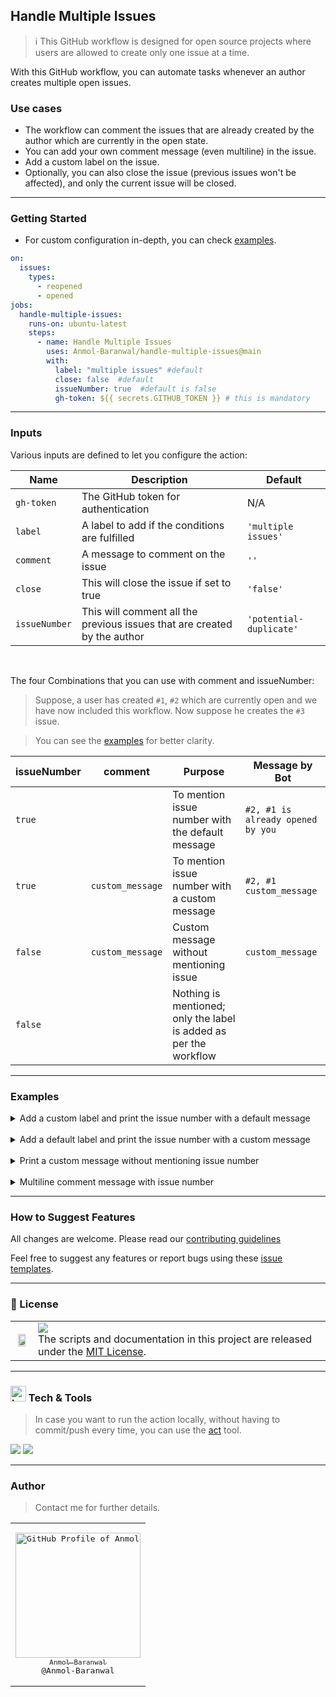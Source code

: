 ## Handle Multiple Issues

> ℹ️ This GitHub workflow is designed for open source projects where users are allowed to create only one issue at a time.

With this GitHub workflow, you can automate tasks whenever an author creates multiple open issues.

### Use cases

- The workflow can comment the issues that are already created by the author which are currently in the open state.
- You can add your own comment message (even multiline) in the issue.
- Add a custom label on the issue.
- Optionally, you can also close the issue (previous issues won't be affected), and only the current issue will be closed.

---

### Getting Started

- For custom configuration in-depth, you can check [examples](#examples).

```yml
on:
  issues:
    types:
      - reopened
      - opened
jobs:
  handle-multiple-issues:
    runs-on: ubuntu-latest
    steps:
      - name: Handle Multiple Issues
        uses: Anmol-Baranwal/handle-multiple-issues@main
        with:
          label: "multiple issues" #default
          close: false  #default
          issueNumber: true  #default is false
          gh-token: ${{ secrets.GITHUB_TOKEN }} # this is mandatory
```

---

### Inputs

Various inputs are defined to let you configure the action:

| Name | Description | Default |
| ---- | ----------- | ------- |
| `gh-token` | The GitHub token for authentication | N/A |
| `label` | A label to add if the conditions are fulfilled | `'multiple issues'` |
| `comment` | A message to comment on the issue | `''` |
| `close` | This will close the issue if set to true | `'false'` |
| `issueNumber` | This will comment all the previous issues that are created by the author | `'potential-duplicate'` |

<br>

The four Combinations that you can use with comment and issueNumber:

> Suppose, a user has created `#1`, `#2` which are currently open and we have now included this workflow. Now suppose he creates the `#3` issue.

> You can see the [examples](#examples) for better clarity.

| issueNumber | comment | Purpose | Message by Bot |
| ----------- | ------- | ------- | -------------- |
| `true` |  | To mention issue number with the default message | `#2, #1 is already opened by you` |
| `true` | `custom_message` | To mention issue number with a custom message | `#2, #1 custom_message` |
| `false` | `custom_message` | Custom message without mentioning issue | `custom_message` |
| `false` |  | Nothing is mentioned; only the label is added as per the workflow | |


---

### Examples

<details>
  <summary>Add a custom label and print the issue number with a default message</summary>

```yml
uses: Anmol-Baranwal/handle-multiple-issues@main
with:
  label: "up for grabs" #default is 'multiple issues'
  close: false  #default
  issueNumber: true  #default is false
  gh-token: ${{ secrets.GITHUB_TOKEN }}
```
  
</details>

<br>

<details>
  <summary>Add a default label and print the issue number with a custom message</summary>
  
```yml
uses: Anmol-Baranwal/handle-multiple-issues@main
with:
  # label 'multiple issues' will be added
  comment: 'custom message'
  issueNumber: true
  gh-token: ${{ secrets.GITHUB_TOKEN }} # this is mandatory
```
  
</details>

<br>

<details>
  <summary>Print a custom message without mentioning issue number</summary>
  
```yml
uses: Anmol-Baranwal/handle-multiple-issues@main
with:
  label: "multiple issues" #default
  comment: 'custom message'
  gh-token: ${{ secrets.GITHUB_TOKEN }} # this is mandatory
```
  
</details>

<br>

<details>
  <summary>Multiline comment message with issue number</summary>
  
```yml
uses: Anmol-Baranwal/handle-multiple-issues@main
with:
  label: "multiple issues" #default
  comment: |
    'custom message1'
    'custom message2'
  issueNumber: true  #default is false
  gh-token: ${{ secrets.GITHUB_TOKEN }} # this is mandatory

#  Suppose #1 is already created by the author.
#  Output
#  #1 custom message1
#  custom message2
```

</details>

---

### How to Suggest Features

All changes are welcome. Please read our [contributing guidelines](CONTRIBUTING.md)

Feel free to suggest any features or report bugs using these [issue templates](https://github.com/Anmol-Baranwal/handle-multiple-issues/issues/new/choose).

---

### 📝 License

<table>
  <tr>
     <td>
       <p align="center"> <img src="https://github.com/rupali-codes/LinksHub/assets/66154908/65ae0c03-9cad-47a6-80b8-23c91cd2ac4e" width="80%"></img>
    </td>
    <td> 
      <img src="https://img.shields.io/badge/License-MIT-yellow.svg"/> <br> 
The scripts and documentation in this project are released under the <a href="./LICENSE">MIT License</a>. <img width=2300/>
    </td>
  </tr>
</table>

---

### <img src="https://user-images.githubusercontent.com/74038190/221857984-5bf77e81-6f65-4502-a7c8-f29a978efb3f.png" alt="bullseye" width="25" /> Tech & Tools

> In case you want to run the action locally, without having to commit/push every time, you can use the [act](https://github.com/nektos/act) tool.

<img src="https://img.shields.io/badge/TypeScript-007ACC?style=for-the-badge&logo=typescript&logoColor=white" /> <img src="https://img.shields.io/badge/GitHub_Actions-2088FF?style=for-the-badge&logo=github-actions&logoColor=white" />

---

### Author 

> Contact me for further details.

<table>
<td align="center" width="200"><pre><a href="https://github.com/Anmol-Baranwal"><img src="https://avatars.githubusercontent.com/u/74038190?v=4" width="200" alt="GitHub Profile of Anmol Baranwal" /><br><sub>Anmol Baranwal</sub></a><br>@Anmol-Baranwal</pre></td>
</table>
